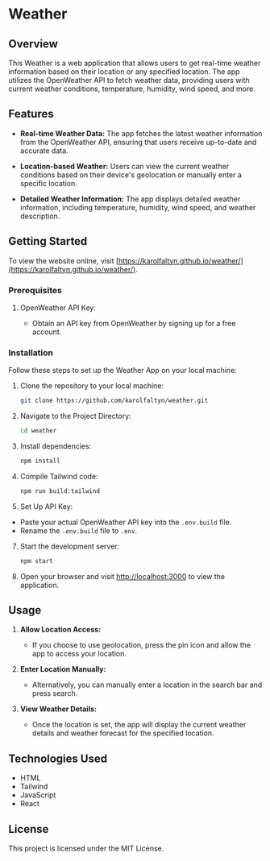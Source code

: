 
# Weather 

## Overview

This Weather is a web application that allows users to get real-time weather information based on their location or any specified location. The app utilizes the OpenWeather API to fetch weather data, providing users with current weather conditions, temperature, humidity, wind speed, and more.

## Features

- **Real-time Weather Data:** The app fetches the latest weather information from the OpenWeather API, ensuring that users receive up-to-date and accurate data.

- **Location-based Weather:** Users can view the current weather conditions based on their device's geolocation or manually enter a specific location.

- **Detailed Weather Information:** The app displays detailed weather information, including temperature, humidity, wind speed, and weather description.

## Getting Started

To view the website online, visit [https://karolfaltyn.github.io/weather/](https://karolfaltyn.github.io/weather/).

### Prerequisites

1.  OpenWeather API Key:
    
    -   Obtain an API key from OpenWeather by signing up for a free account.
  
 ### Installation

Follow these steps to set up the Weather App on your local machine:

1. Clone the repository to your local machine:
   ```bash
   git clone https://github.com/karolfaltyn/weather.git
   ```

2. Navigate to the Project Directory:
   ```bash
   cd weather
   ```

3. Install dependencies:
   ```bash
   npm install
   ```
   
4. Compile Tailwind code:
    ```bash
   npm run build:tailwind
   ```

6. Set Up API Key:
- Paste your actual OpenWeather API key into the `.env.build` file.
- Rename the `.env.build` file to `.env`.

7. Start the development server:

   ```bash
   npm start
   ```

8. Open your browser and visit  [http://localhost:3000](http://localhost:3000/)  to view the application.

## Usage

1. **Allow Location Access:**
   - If you choose to use geolocation, press the pin icon and allow the app to access your location.

2. **Enter Location Manually:**
   - Alternatively, you can manually enter a location in the search bar and press search.

3. **View Weather Details:**
   - Once the location is set, the app will display the current weather details and weather forecast for the specified location.


## Technologies Used

- HTML
- Tailwind
- JavaScript
- React

## License

This project is licensed under the MIT License.
